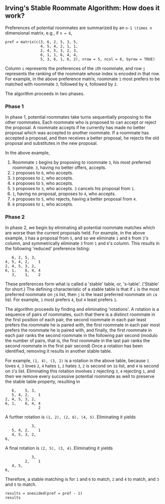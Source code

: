 ## Irving's Stable Roommate Algorithm: How does it work?

Preferences of potential roommates are summarized by an `n-1 \times n` dimensional matrix, e.g., if `n = 6`, 
```{r}
pref = matrix(c(3, 6, 2, 5, 3, 5,
                4, 5, 4, 2, 1, 1,
                2, 4, 5, 3, 2, 3,
                6, 1, 1, 6, 4, 4,
                5, 3, 6, 1, 6, 2), nrow = 5, ncol = 6, byrow = TRUE)
```
Column `i` represents the preferences of the `i`th roommate, and row `j` represents the ranking of the roommate whose index is encoded in that row. For example, in the above preference matrix, roommate `1` most prefers to be matched with roommate `3`, followed by `4`, followed by `2`.

The algorithm proceeds in two phases.

### Phase 1

In phase 1, potential roommates take turns sequentially proposing to the other roommates. Each roommate who is proposed to can accept or reject the proposal. A roommate accepts if he currently has made no better proposal which was accepted to another roommate. If a roommate has accepted a proposal, and then receives a better proposal, he rejects the old proposal and substitutes in the new proposal. 

In the above example, 

1. Roommate `1` begins by proposing to roommate `3`, his most preferred roommate. `3`, having no better offers, accepts.
2. `2` proposes to `6`, who accepts.
3. `3` proposes to `2`, who accepts.
4. `4` proposes to `5`, who accepts.
5. `5` proposes to `3`, who accepts. `3` cancels his proposal from `1`.
6. `1`, having no proposal, proposes to `4`, who accepts.
7. `6` proposes to `5`, who rejects, having a better proposal from `4`.
8. `6` proposes to `1`, who accepts.

### Phase 2

In phase 2, we begin by eliminating all potential roommate matches which are worse than the current proposals held. For example, in the above example, `3` has a proposal from `5`, and so we eliminate `1` and `6` from `3`'s column, and symmetrically eliminate `3` from `1` and `6`'s column. This results in the following 'reduced' preference listing:
```
   6, 2, 5, 3,  
4, 5, 4, 2,    1
2, 4, 5, 3, 2,  
6, 1,    6, 4, 4
   3,    1,    2
```
These preferences form what is called a 'stable' table, or, 's-table'. ('Stable' for short.) The defining characteristic of a stable table is that if `i` is the most preferred roommate on `j`s list, then `j` is the least preferred roommate on `i`s list. For example, `1` most prefers `4`, but `4` least prefers `1`. 

The algorithm proceeds by finding and eliminating 'rotations'. A rotation is a sequence of pairs of roommates, such that there is a distinct roommate in the first position of each pair, the second roommate in each pair least prefers the roommate he is paired with, the first roommate in each pair most prefers the roommate he is paired with, and finally, the first roommate in each pair ranks the second roommate in the following pair second (modulo the number of pairs, that is, the first roommate in the last pair ranks the second roommate in the first pair second) Once a rotation has been identified, removing it results in another stable table.

For example, `(1, 4), (3, 2)` is a rotation in the above table, because `1` loves `4`, `3` loves `2`, `4` hates `1`, `2` hates `3`, `2` is second on `1`s list, and `4` is second on `3`'s list. Eliminating this rotation involves `2` rejecting `3`, `4` rejecting `1`, and then we remove every successive potential roommate as well to preserve the stable table property, resulting in
```
   6,    5, 3,  
   5, 4, 2,    1
2, 4, 5, 3, 2,  
6, 1,    6, 4, 4
               2
```
A further rotation is `(1, 2), (2, 6), (4, 5)`. Eliminating it yields
```
            3,  
   5, 4, 2,    1
   4, 5, 3, 2,  
6,              
```
A final rotation is `(2, 5), (3, 4)`. Eliminating it yields
```
            3,  
         2,    1
   4, 5,        
6,              

```
Therefore, a stable matching is for `1` and `6` to match, `2` and `4` to match, and `3` and `5` to match. 
```{r}
results = onesided(pref = pref - 1)
results
```
